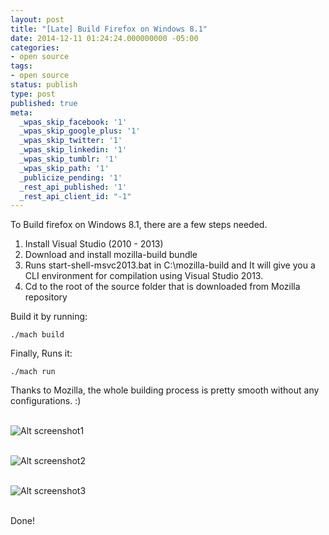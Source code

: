 ```yaml
---
layout: post
title: "[Late] Build Firefox on Windows 8.1"
date: 2014-12-11 01:24:24.000000000 -05:00
categories:
- open source
tags:
- open source
status: publish
type: post
published: true
meta:
  _wpas_skip_facebook: '1'
  _wpas_skip_google_plus: '1'
  _wpas_skip_twitter: '1'
  _wpas_skip_linkedin: '1'
  _wpas_skip_tumblr: '1'
  _wpas_skip_path: '1'
  _publicize_pending: '1'
  _rest_api_published: '1'
  _rest_api_client_id: "-1"
---
```

To Build firefox on Windows 8.1, there are a few steps needed.

1. Install Visual Studio (2010 - 2013)
2. Download and install mozilla-build bundle
3. Runs start-shell-msvc2013.bat in C:\mozilla-build and It will give you a CLI environment for compilation using Visual Studio 2013.
4. Cd to the root of the source folder that is downloaded from Mozilla repository

Build it by running:

```
./mach build
```

Finally, Runs it:

```
./mach run
```

Thanks to Mozilla, the whole building process is pretty smooth without any configurations. :)

<br/>![Alt screenshot1](https://gklo.files.wordpress.com/2014/12/ff1.png)

<br/>![Alt screenshot2](https://gklo.files.wordpress.com/2014/12/ff2.png)

<br/>![Alt screenshot3](https://gklo.files.wordpress.com/2014/12/ff3.png)

<br/>Done!
